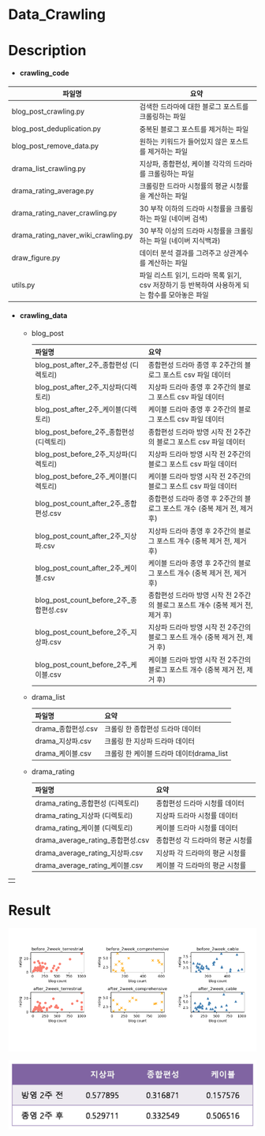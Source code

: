 # Data_Crawling

# Description

- #### crawling_code

| 파일명                              | 요약                                                         |
| ----------------------------------- | ------------------------------------------------------------ |
| blog_post_crawling.py               | 검색한 드라마에 대한 블로그 포스트를 크롤링하는  파일        |
| blog_post_deduplication.py          | 중복된 블로그 포스트를 제거하는 파일                         |
| blog_post_remove_data.py            | 원하는 키워드가 들어있지 않은 포스트를 제거하는 파일         |
| drama_list_crawling.py              | 지상파, 종합편성, 케이블 각각의 드라마를 크롤링하는 파일     |
| drama_rating_average.py             | 크롤링한 드라마 시청률의 평균 시청률을 계산하는 파일         |
| drama_rating_naver_crawling.py      | 30 부작 이하의 드라마 시청률을 크롤링하는 파일 (네이버 검색) |
| drama_rating_naver_wiki_crawling.py | 30 부작 이상의 드라마 시청률을 크롤링하는 파일 (네이버 지식백과) |
| draw_figure.py                      | 데이터 분석 결과를 그려주고 상관계수를 계산하는 파일         |
| utils.py                            | 파일 리스트 읽기, 드라마 목록 읽기, csv 저장하기 등 반복하여 사용하게 되는 함수를 모아놓은 파일 |

- #### crawling_data

  - blog_post

    | 파일명                                   | 요약                                                         |
    | ---------------------------------------- | ------------------------------------------------------------ |
    | blog_post_after_2주_종합편성 (디렉토리)  | 종합편성 드라마 종영 후 2주간의 블로그 포스트 csv 파일 데이터 |
    | blog_post_after_2주_지상파(디렉토리)     | 지상파 드라마 종영 후 2주간의 블로그 포스트 csv 파일 데이터  |
    | blog_post_after_2주_케이블(디렉토리)     | 케이블 드라마 종영 후 2주간의 블로그 포스트 csv 파일 데이터  |
    | blog_post_before_2주_종합편성 (디렉토리) | 종합편성 드라마 방영 시작 전 2주간의 블로그 포스트 csv 파일 데이터 |
    | blog_post_before_2주_지상파(디렉토리)    | 지상파 드라마 방영 시작 전 2주간의 블로그 포스트 csv 파일 데이터 |
    | blog_post_before_2주_케이블(디렉토리)    | 케이블 드라마 방영 시작 전 2주간의 블로그 포스트 csv 파일 데이터 |
    | blog_post_count_after_2주_종합편성.csv   | 종합편성 드라마 종영 후 2주간의 블로그 포스트 개수 (중복 제거 전, 제거 후) |
    | blog_post_count_after_2주_지상파.csv     | 지상파 드라마 종영 후 2주간의 블로그 포스트 개수 (중복 제거 전, 제거 후) |
    | blog_post_count_after_2주_케이블.csv     | 케이블 드라마 종영 후 2주간의 블로그 포스트 개수 (중복 제거 전, 제거 후) |
    | blog_post_count_before_2주_종합편성.csv  | 종합편성 드라마 방영 시작 전 2주간의 블로그 포스트 개수 (중복 제거 전, 제거 후) |
    | blog_post_count_before_2주_지상파.csv    | 지상파 드라마 방영 시작 전 2주간의 블로그 포스트 개수 (중복 제거 전, 제거 후) |
    | blog_post_count_before_2주_케이블.csv    | 케이블 드라마 방영 시작 전 2주간의 블로그 포스트 개수 (중복 제거 전, 제거 후) |

  - drama_list

    | 파일명             | 요약                                     |
    | ------------------ | ---------------------------------------- |
    | drama_종합편성.csv | 크롤링 한 종합편성 드라마 데이터         |
    | drama_지상파.csv   | 크롤링 한 지상파 드라마 데이터           |
    | drama_케이블.csv   | 크롤링 한 케이블 드라마 데이터drama_list |

  - drama_rating

    | 파일명                            | 요약                             |
    | --------------------------------- | -------------------------------- |
    | drama_rating_종합편성 (디렉토리)  | 종합편성 드라마 시청률 데이터    |
    | drama_rating_지상파 (디렉토리)    | 지상파 드라마 시청률 데이터      |
    | drama_rating_케이블 (디렉토리)    | 케이블 드라마 시청률 데이터      |
    | drama_average_rating_종합편성.csv | 종합편성 각 드라마의 평균 시청률 |
    | drama_average_rating_지상파.csv   | 지상파 각 드라마의 평균 시청률   |
    | drama_average_rating_케이블.csv   | 케이블 각 드라마의 평균 시청률   |


|      |
| ---- |
|      |
# Result 

![figure](./crawling_data/figure.png)

![correlation](./crawling_data/correlation.png)
